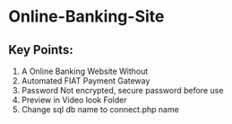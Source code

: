 # Online-Banking-Site
<div class="container mt-5">
  <div class="row justify-content-center">
    <div class="col-md-8 bg-light p-4 rounded">
      <h2>Key Points:</h2>
      <ol>
        <li>A Online Banking Website Without</li>
        <li>Automated FIAT Payment Gateway</li>
        <li class="text-danger">Password Not encrypted, secure password before use</li>
        <li>Preview in Video look Folder</li>
        <li>Change sql db name to connect.php name</li>
      </ol>
    </div>
  </div>
</div>
